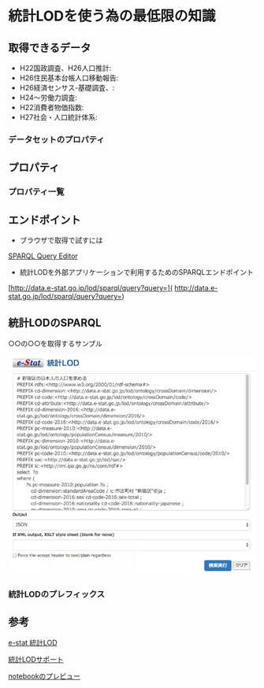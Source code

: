 # 統計LODを使う為の最低限の知識

## 取得できるデータ

- H22国政調査、H26人口推計:[]()
- H26住民基本台帳人口移動報告:[]()
- H26経済センサス-基礎調査、:[]()
- H24〜労働力調査:[]()
- H22消費者物価指数:[]()
- H27社会・人口統計体系:[]()

### データセットのプロパティ

## プロパティ

### プロパティ一覧



## エンドポイント

- ブラウザで取得で試すには

[SPARQL Query Editor](http://data.e-stat.go.jp/lod/sparql/)

- 統計LODを外部アプリケーションで利用するためのSPARQLエンドポイント

[http://data.e-stat.go.jp/lod/sparql/query?query=]( http://data.e-stat.go.jp/lod/sparql/query?query=)

## 統計LODのSPARQL

○○の○○を取得するサンプル

![統計LOD SPARQLエディタ画面](sample_screenshot.png)


### 統計LODのプレフィックス


## 参考

[e-stat 統計LOD](http://trial-data.e-stat.go.jp/lodw/)

[統計LODサポート](http://idease.info/lodstat/)

[notebookのプレビュー](http://nbviewer.jupyter.org/github/dogrunjp/hello_estat_lod/blob/master/test_sparql.ipynb)

